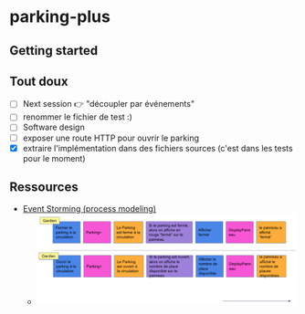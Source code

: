 # parking-plus

## Getting started

## Tout doux

- [ ] Next session 👉 "découpler par événements"
- [ ] renommer le fichier de test :)
- [ ] Software design
- [ ] exposer une route HTTP pour ouvrir le parking
- [x] extraire l'implémentation dans des fichiers sources (c'est dans les tests pour le moment)

## Ressources

- [Event Storming (process modeling)
](https://docs.google.com/presentation/d/1-XBnyUf5J9UyyKpYZFftjv3IHXzGI5ukFeM2wyaIQEY/edit#slide=id.g22d86bb880c_0_17)
  - ![docs/event-storming-process-modelling.png](parking_plus/tests/docs/event-storming-process-modelling.png)